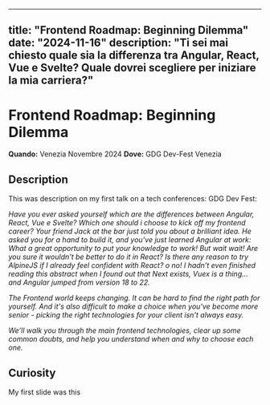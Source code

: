 
---
title: "Frontend Roadmap: Beginning Dilemma"
date: "2024-11-16"
description: "Ti sei mai chiesto quale sia la differenza tra Angular, React, Vue e Svelte? Quale dovrei scegliere per iniziare la mia carriera?"
---

# **Frontend Roadmap: Beginning Dilemma**

**Quando:** Venezia Novembre 2024
**Dove:** GDG Dev-Fest Venezia

## Description
This was description on my first talk on a tech conferences: GDG Dev Fest:

<i>Have you ever asked yourself which are the differences between Angular, React, Vue e Svelte? Which one should i choose to kick off my frontend career? Your friend Jack at the bar just told you about a brilliant idea. He asked you for a hand to build it, and you've just learned Angular at work: 
What a great opportunity to put your knowledge to work! 
But wait wait! Are you sure it wouldn't be better to do it in React? 
Is there any reason to try AlpineJS if I already feel confident with React? o no! I hadn’t even finished reading this abstract when I found out that Next exists, Vuex is a thing... and Angular jumped from version 18 to 22.

The Frontend world keeps changing. It can be hard to find the right path for yourself.
And it's also difficult to make a choice when you've become more senior - picking the right technologies for your client isn't always easy.

We’ll walk you through the main frontend technologies, clear up some common doubts, and help you understand when and why to choose each one.
</i>

## Curiosity 
My first slide was this
